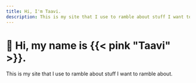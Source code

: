 ```yaml
---
title: Hi, I'm Taavi.
description: This is my site that I use to ramble about stuff I want to ramble about.
---
```


# 👋 Hi, my name is {{< pink "Taavi" >}}.

This is my site that I use to ramble about stuff I want to ramble about.
